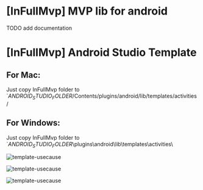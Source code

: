 [InFullMvp] MVP lib for android
==================================
TODO add documentation







[InFullMvp] Android Studio Template
==================================

For Mac:
--------
Just copy InFullMvp folder to `$ANDROID_STUDIO_FOLDER$/Contents/plugins/android/lib/templates/activities/

For Windows:
--------
Just copy InFullMvp folder to `$ANDROID_STUDIO_FOLDER$\plugins\android\lib\templates\activities\


![template-usecause](android-studio-plugin/template-usecause.png)



![template-usecause](https://bytebucket.org/infullmobile/infullmvpandroid/raw/develop/android-studio-plugin/template_usecause.png)




![template-usecause](https://bytebucket.org/infullmobile/infullmvpandroid/raw/android-studio-plugin/template_usecause.png)